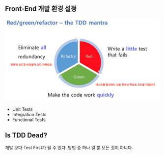 ## Front-End 개발 환경 설정
![week6_1.png](images/week6_1.png)

- Unit Tests
- Integration Tests
- Functional Tests

## Is TDD Dead?

개발 보다 Test First가 될 수 있다. 방법 중 하나 일 뿐 모든 것이 아니다.
